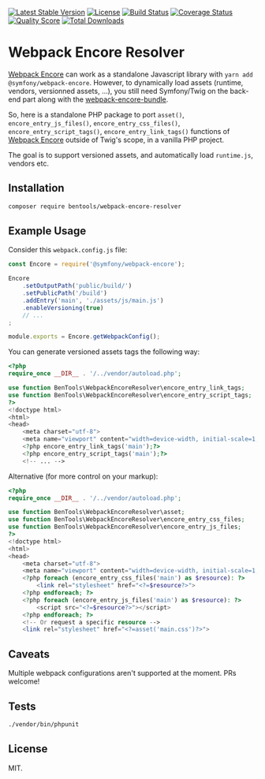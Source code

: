 [![Latest Stable Version](https://poser.pugx.org/bentools/webpack-encore-resolver/v/stable)](https://packagist.org/packages/bentools/webpack-encore-resolver)
[![License](https://poser.pugx.org/bentools/webpack-encore-resolver/license)](https://packagist.org/packages/bentools/webpack-encore-resolver)
[![Build Status](https://img.shields.io/travis/bpolaszek/webpack-encore-resolver/master.svg?style=flat-square)](https://travis-ci.org/bpolaszek/webpack-encore-resolver)
[![Coverage Status](https://coveralls.io/repos/github/bpolaszek/webpack-encore-resolver/badge.svg?branch=master)](https://coveralls.io/github/bpolaszek/webpack-encore-resolver?branch=master)
[![Quality Score](https://img.shields.io/scrutinizer/g/bpolaszek/webpack-encore-resolver.svg?style=flat-square)](https://scrutinizer-ci.com/g/bpolaszek/webpack-encore-resolver)
[![Total Downloads](https://poser.pugx.org/bentools/webpack-encore-resolver/downloads)](https://packagist.org/packages/bentools/webpack-encore-resolver)


# Webpack Encore Resolver

[Webpack Encore](https://symfony.com/doc/current/frontend.html) can work as a standalone Javascript library with `yarn add @symfony/webpack-encore`. 
However, to dynamically load assets (runtime, vendors, versionned assets, ...), 
you still need Symfony/Twig on the back-end part along with the [webpack-encore-bundle](https://github.com/symfony/webpack-encore-bundle).

So, here is a standalone PHP package to port `asset()`, `encore_entry_js_files()`, `encore_entry_css_files()`, `encore_entry_script_tags()`, `encore_entry_link_tags()` functions 
of [Webpack Encore](https://symfony.com/doc/current/frontend.html) outside of Twig's scope, in a vanilla PHP project.

The goal is to support versioned assets, and automatically load `runtime.js`, vendors etc.

## Installation

```bash
composer require bentools/webpack-encore-resolver
```

## Example Usage

Consider this `webpack.config.js` file:

```js
const Encore = require('@symfony/webpack-encore');

Encore
    .setOutputPath('public/build/')
    .setPublicPath('/build')
    .addEntry('main', './assets/js/main.js')
    .enableVersioning(true)
    // ...
;

module.exports = Encore.getWebpackConfig();
```

You can generate versioned assets tags the following way:

```php
<?php
require_once __DIR__ . '/../vendor/autoload.php';

use function BenTools\WebpackEncoreResolver\encore_entry_link_tags;
use function BenTools\WebpackEncoreResolver\encore_entry_script_tags;
?>
<!doctype html>
<html>
<head>
    <meta charset="utf-8">
    <meta name="viewport" content="width=device-width, initial-scale=1, shrink-to-fit=no">
    <?php encore_entry_link_tags('main');?>
    <?php encore_entry_script_tags('main');?>
    <!-- ... -->
```

Alternative (for more control on your markup):

```php
<?php
require_once __DIR__ . '/../vendor/autoload.php';

use function BenTools\WebpackEncoreResolver\asset;
use function BenTools\WebpackEncoreResolver\encore_entry_css_files;
use function BenTools\WebpackEncoreResolver\encore_entry_js_files;
?>
<!doctype html>
<html>
<head>
    <meta charset="utf-8">
    <meta name="viewport" content="width=device-width, initial-scale=1, shrink-to-fit=no">
    <?php foreach (encore_entry_css_files('main') as $resource): ?>
        <link rel="stylesheet" href="<?=$resource?>">
    <?php endforeach; ?>
    <?php foreach (encore_entry_js_files('main') as $resource): ?>
        <script src="<?=$resource?>"></script>
    <?php endforeach; ?>
    <!-- Or request a specific resource -->
    <link rel="stylesheet" href="<?=asset('main.css')?>">
```

## Caveats

Multiple webpack configurations aren't supported at the moment. PRs welcome!
 

## Tests

```bash
./vendor/bin/phpunit
```

## License

MIT.

